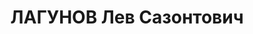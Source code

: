 ---
title: ЛАГУНОВ Лев Сазонтович
description: 'Род. 20.02.1893, Днепропетровская обл., с. Лиховка, украинец, обр.:
  среднее, б/п. Проживал: г. Запорожье, ул. Чекиста, 56. Нач.отдела сбыта з-да №29

  Арестован Запорож.ГО НКВД 22.07.1937. Обв. по ст. 54-7, 8, 11 УК УССР. Приговор:
  ВК ВС СССР, 29.11.1937 – ВМН с конфискацией имущества.

  Реабилитирован ВК ВС СССР 29.08.1957'
---